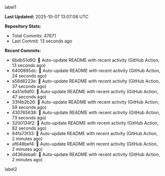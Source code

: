 
label1 
<!-- ACTIVITY_START -->
**Last Updated:** 2025-10-07 13:07:08 UTC

**Repository Stats:**
- Total Commits: 47671
- Last Commit: 13 seconds ago

**Recent Commits:**
- 6bdb51d90: 🤖 Auto-update README with recent activity (GitHub Action, 13 seconds ago)
- 6400895dc: 🤖 Auto-update README with recent activity (GitHub Action, 24 seconds ago)
- a58d8223e: 🤖 Auto-update README with recent activity (GitHub Action, 37 seconds ago)
- 4a51e9df0: 🤖 Auto-update README with recent activity (GitHub Action, 47 seconds ago)
- 33f4b2b26: 🤖 Auto-update README with recent activity (GitHub Action, 59 seconds ago)
- 430765638: 🤖 Auto-update README with recent activity (GitHub Action, 73 seconds ago)
- 3200134f2: 🤖 Auto-update README with recent activity (GitHub Action, 82 seconds ago)
- 84fa73f33: 🤖 Auto-update README with recent activity (GitHub Action, 2 minutes ago)
- af648bef4: 🤖 Auto-update README with recent activity (GitHub Action, 2 minutes ago)
- d436deba6: 🤖 Auto-update README with recent activity (GitHub Action, 2 minutes ago)
<!-- ACTIVITY_END -->

label2
